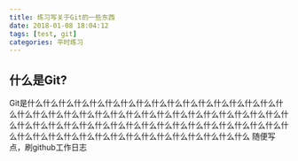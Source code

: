 ```yaml
---
title: 练习写关于Git的一些东西
date: 2018-01-08 18:04:12
tags: [test, git]
categories: 平时练习
---
```


## 什么是Git?
Git是什么什么什么什么什么什么什么什么什么什么什么什么什么什么什么什么什么什么什么什么什么什么什么什么什么什么什么什么什么什么什么什么什么什么什么什么什么什么什么什么什么什么什么什么什么什么什么什么什么什么什么什么什么什么什么什么什么什么什么什么什么什么什么什么什么什么什么什么
随便写点，刷github工作日志
